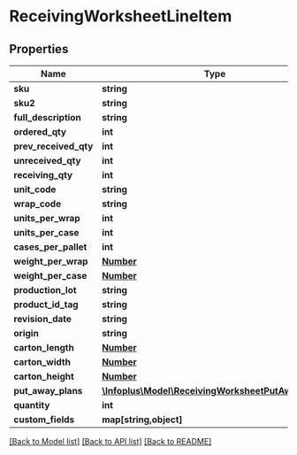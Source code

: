 # ReceivingWorksheetLineItem

## Properties
Name | Type | Description | Notes
------------ | ------------- | ------------- | -------------
**sku** | **string** |  | [optional] 
**sku2** | **string** |  | [optional] 
**full_description** | **string** |  | [optional] 
**ordered_qty** | **int** |  | [optional] 
**prev_received_qty** | **int** |  | [optional] 
**unreceived_qty** | **int** |  | [optional] 
**receiving_qty** | **int** |  | 
**unit_code** | **string** |  | 
**wrap_code** | **string** |  | 
**units_per_wrap** | **int** |  | [optional] 
**units_per_case** | **int** |  | [optional] 
**cases_per_pallet** | **int** |  | [optional] 
**weight_per_wrap** | [**Number**](Number.md) |  | 
**weight_per_case** | [**Number**](Number.md) |  | [optional] 
**production_lot** | **string** |  | [optional] 
**product_id_tag** | **string** |  | [optional] 
**revision_date** | **string** |  | [optional] 
**origin** | **string** |  | [optional] 
**carton_length** | [**Number**](Number.md) |  | [optional] 
**carton_width** | [**Number**](Number.md) |  | [optional] 
**carton_height** | [**Number**](Number.md) |  | [optional] 
**put_away_plans** | [**\Infoplus\Model\ReceivingWorksheetPutAwayPlan[]**](ReceivingWorksheetPutAwayPlan.md) |  | [optional] 
**quantity** | **int** |  | [optional] 
**custom_fields** | **map[string,object]** |  | [optional] 

[[Back to Model list]](../README.md#documentation-for-models) [[Back to API list]](../README.md#documentation-for-api-endpoints) [[Back to README]](../README.md)


